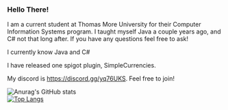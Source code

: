 ### Hello There!
I am a current student at Thomas More University for their Computer Information Systems program. I taught myself Java a couple years ago, and C# not that long after. If you have any questions feel free to ask!
  
I currently know Java and C#
  
I have released one spigot plugin, SimpleCurrencies.  
  
My discord is https://discord.gg/yq76UKS. Feel free to join! 



![Anurag's GitHub stats](https://github-readme-stats.vercel.app/api?username=carthaxdev&show_icons=true&theme=radical)  
[![Top Langs](https://github-readme-stats.vercel.app/api/top-langs/?username=carthaxdev&theme=radical)](https://github.com/anuraghazra/github-readme-stats)
